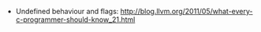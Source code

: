 
* Undefined behaviour and flags: http://blog.llvm.org/2011/05/what-every-c-programmer-should-know_21.html
